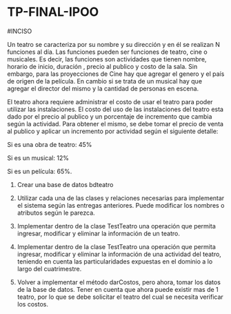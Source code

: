 # TP-FINAL-IPOO

#INCISO

Un teatro se caracteriza por su nombre y su dirección y en él se realizan N funciones al día. Las funciones pueden ser funciones de teatro, cine o musicales. Es decir, las funciones son actividades que tienen nombre, horario de inicio, duración , precio al publico y costo de la sala. Sin embargo, para las proyecciones de Cine hay que agregar el genero y el país de origen de la película. En cambio si se trata de un musical hay que agregar el director del mismo y la cantidad de personas en escena.

El teatro ahora requiere administrar el costo de usar el teatro para poder utilizar las instalaciones. El costo del uso de las instalaciones del teatro esta dado por el precio al publico y un porcentaje de incremento que cambia según la actividad. Para obtener el mismo, se debe tomar el precio de venta al publico y aplicar un incremento por actividad según el siguiente detalle:

Si es una obra de teatro: 45%

Si es un musical: 12%

Si es un película: 65%.

1. Crear una base de datos bdteatro

2. Utilizar cada una de las clases y relaciones necesarias para implementar el sistema según las entregas anteriores. Puede modificar los nombres o atributos según le parezca.

4. Implementar dentro de la clase TestTeatro una operación que permita ingresar, modificar y eliminar la información de un teatro.

5. Implementar dentro de la clase TestTeatro una operación que permita ingresar, modificar y eliminar la información de una actividad del teatro, teniendo en cuenta las particularidades expuestas en el dominio a lo largo del cuatrimestre.

9. Volver a implementar el método darCostos, pero ahora, tomar los datos de la base de datos. Tener en cuenta que ahora puede existir mas de 1 teatro, por lo que se debe solicitar el teatro del cual se necesita verificar los costos.
